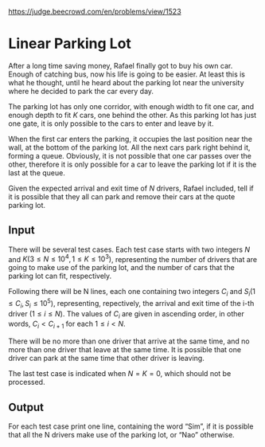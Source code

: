 https://judge.beecrowd.com/en/problems/view/1523

# Linear Parking Lot

After a long time saving money, Rafael finally got to buy his own car. Enough of
catching bus, now his life is going to be easier. At least this is what he
thought, until he heard about the parking lot near the university where he
decided to park the car every day.

The parking lot has only one corridor, with enough width to fit one car, and
enough depth to fit $K$ cars, one behind the other. As this parking lot has just
one gate, it is only possible to the cars to enter and leave by it.

When the first car enters the parking, it occupies the last position near the
wall, at the bottom of the parking lot. All the next cars park right behind it,
forming a queue. Obviously, it is not possible that one car passes over the
other, therefore it is only possible for a car to leave the parking lot if it is
the last at the queue.

Given the expected arrival and exit time of $N$ drivers, Rafael included, tell
if it is possible that they all can park and remove their cars at the quote
parking lot.

## Input

There will be several test cases. Each test case starts with two integers $N$
and $K (3 \leq N \leq 10^4, 1 \leq K \leq 10^3)$, representing the number of
drivers that are going to make use of the parking lot, and the number of cars
that the parking lot can fit, respectively.

Following there will be N lines, each one containing two integers $C_i$ and $S_i
(1 ≤ C_i, S_i ≤ 10^5)$, representing, repectively, the arrival and exit time of
the i-th driver $(1 \leq i \leq N)$. The values of $C_i$ are given in ascending
order, in other words, $C_i \lt C_{i+1}$ for each $1 \leq i \lt N$.

There will be no more than one driver that arrive at the same time, and no more
than one driver that leave at the same time. It is possible that one driver can
park at the same time that other driver is leaving.

The last test case is indicated when $N = K = 0$, which should not be processed.

## Output

For each test case print one line, containing the word “Sim”, if it is possible
that all the N drivers make use of the parking lot, or “Nao” otherwise.
